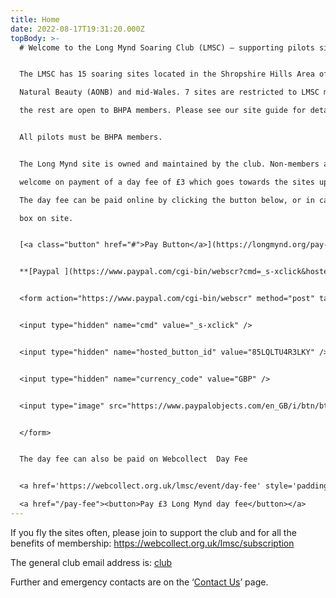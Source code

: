 ```yaml
---
title: Home
date: 2022-08-17T19:31:20.000Z
topBody: >-
  # Welcome to the Long Mynd Soaring Club (LMSC) – supporting pilots since 1975!


  The LMSC has 15 soaring sites located in the Shropshire Hills Area of Outstanding

  Natural Beauty (AONB) and mid-Wales. 7 sites are restricted to LMSC members, but

  the rest are open to BHPA members. Please see our site guide for details.


  All pilots must be BHPA members.


  The Long Mynd site is owned and maintained by the club. Non-members are

  welcome on payment of a day fee of £3 which goes towards the sites upkeep.

  The day fee can be paid online by clicking the button below, or in cash in the honesty

  box on site.


  [<a class="button" href="#">Pay Button</a>](https://longmynd.org/pay-fee)


  **[Paypal ](https://www.paypal.com/cgi-bin/webscr?cmd=_s-xclick&hosted_button_id=85LQLTU4R3LKY)**


  <form action="https://www.paypal.com/cgi-bin/webscr" method="post" target="_top">


  <input type="hidden" name="cmd" value="_s-xclick" />


  <input type="hidden" name="hosted_button_id" value="85LQLTU4R3LKY" />


  <input type="hidden" name="currency_code" value="GBP" />


  <input type="image" src="https://www.paypalobjects.com/en_GB/i/btn/btn_buynowCC_LG.gif" border="0" name="submit" title="PayPal - The safer, easier way to pay online!" alt="Buy Now" />


  </form>


  The day fee can also be paid on Webcollect  Day Fee


  <a href='https://webcollect.org.uk/lmsc/event/day-fee' style='padding: 3px 15px 2px 5px;background: url("https://webcollect.org.uk/media/images/org-buttons/btn-bg-6.png") no-repeat right center;color: white;font-weight: bold;cursor: pointer;text-decoration: none;white-space: nowrap;border-radius: 4px;font-size: 12px;font-family: Arial, Helvetica, sans-serif;'>Day Fee</a>

  <a href="/pay-fee"><button>Pay £3 Long Mynd day fee</button></a>
---
```

If you fly the sites often, please join to support the club and for all the benefits of membership: <https://webcollect.org.uk/lmsc/subscription>

The general club email address is: [club](mailto:club@longmynd.org)

 Further and emergency contacts are on the ‘[Contact Us](https://longmynd.netlify.app/contact)’ page.
